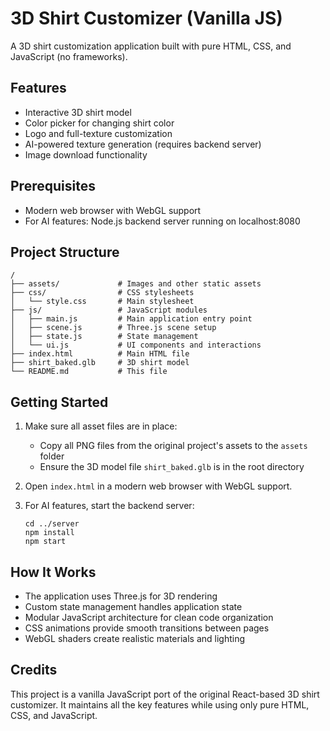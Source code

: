 # 3D Shirt Customizer (Vanilla JS)

A 3D shirt customization application built with pure HTML, CSS, and JavaScript (no frameworks).

## Features

- Interactive 3D shirt model
- Color picker for changing shirt color
- Logo and full-texture customization
- AI-powered texture generation (requires backend server)
- Image download functionality

## Prerequisites

- Modern web browser with WebGL support
- For AI features: Node.js backend server running on localhost:8080

## Project Structure

```
/
├── assets/             # Images and other static assets
├── css/                # CSS stylesheets
│   └── style.css       # Main stylesheet
├── js/                 # JavaScript modules
│   ├── main.js         # Main application entry point
│   ├── scene.js        # Three.js scene setup
│   ├── state.js        # State management
│   └── ui.js           # UI components and interactions
├── index.html          # Main HTML file
├── shirt_baked.glb     # 3D shirt model
└── README.md           # This file
```

## Getting Started

1. Make sure all asset files are in place:

   - Copy all PNG files from the original project's assets to the `assets` folder
   - Ensure the 3D model file `shirt_baked.glb` is in the root directory

2. Open `index.html` in a modern web browser with WebGL support.

3. For AI features, start the backend server:
   ```
   cd ../server
   npm install
   npm start
   ```

## How It Works

- The application uses Three.js for 3D rendering
- Custom state management handles application state
- Modular JavaScript architecture for clean code organization
- CSS animations provide smooth transitions between pages
- WebGL shaders create realistic materials and lighting

## Credits

This project is a vanilla JavaScript port of the original React-based 3D shirt customizer. It maintains all the key features while using only pure HTML, CSS, and JavaScript.


<!-- best of luck -->